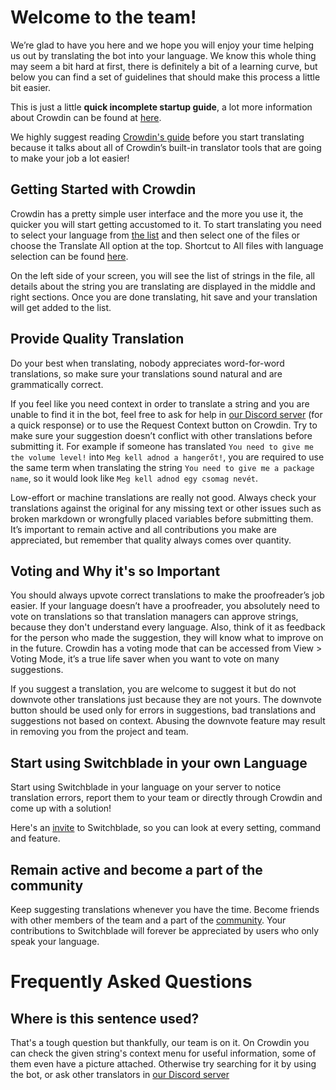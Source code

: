 # Welcome to the team!

We’re glad to have you here and we hope you will enjoy your time helping us out by translating the bot into your language. We know this whole thing may seem a bit hard at first, there is definitely a bit of a learning curve, but below you can find a set of guidelines that should make this process a little bit easier.

This is just a little **quick incomplete startup guide**, a lot more information about Crowdin can be found at [here](https://support.crowdin.com/crowdin-intro/).

We highly suggest reading [Crowdin's guide](https://support.crowdin.com/online-editor/) before you start translating because it talks about all of Crowdin’s built-in translator tools that are going to make your job a lot easier!

## Getting Started with Crowdin

Crowdin has a pretty simple user interface and the more you use it, the quicker you will start getting accustomed to it. To start translating you need to select your language from [the list](https://crowdin.com/project/switchblade) and then select one of the files or choose the Translate All option at the top. Shortcut to All files with language selection can be found [here](https://crowdin.com/translate/switchblade/all/en-).

On the left side of your screen, you will see the list of strings in the file, all details about the string you are translating are displayed in the middle and right sections. Once you are done translating, hit save and your translation will get added to the list.

## Provide Quality Translation

Do your best when translating, nobody appreciates word-for-word translations, so make sure your translations sound natural and are grammatically correct.

If you feel like you need context in order to translate a string and you are unable to find it in the bot, feel free to ask for help in [our Discord server](https://support.switchblade.xyz/) \(for a quick response\) or to use the Request Context button on Crowdin. Try to make sure your suggestion doesn’t conflict with other translations before submitting it. For example if someone has translated `You need to give me the volume level!` into `Meg kell adnod a hangerőt!`, you are required to use the same term when translating the string `You need to give me a package name`, so it would look like `Meg kell adnod egy csomag nevét`.

Low-effort or machine translations are really not good. Always check your translations against the original for any missing text or other issues such as broken markdown or wrongfully placed variables before submitting them. It’s important to remain active and all contributions you make are appreciated, but remember that quality always comes over quantity.

## Voting and Why it's so Important

You should always upvote correct translations to make the proofreader’s job easier. If your language doesn’t have a proofreader, you absolutely need to vote on translations so that translation managers can approve strings, because they don't understand every language. Also, think of it as feedback for the person who made the suggestion, they will know what to improve on in the future. Crowdin has a voting mode that can be accessed from View &gt; Voting Mode, it’s a true life saver when you want to vote on many suggestions.

If you suggest a translation, you are welcome to suggest it but do not downvote other translations just because they are not yours. The downvote button should be used only for errors in suggestions, bad translations and suggestions not based on context. Abusing the downvote feature may result in removing you from the project and team.

## Start using Switchblade in your own Language

Start using Switchblade in your language on your server to notice translation errors, report them to your team or directly through Crowdin and come up with a solution!

Here's an [invite](https://invite.switchblade.xyz/) to Switchblade, so you can look at every setting, command and feature.

## Remain active and become a part of the community

Keep suggesting translations whenever you have the time. Become friends with other members of the team and a part of the [community](http://switchblade.xyz/contributors). Your contributions to Switchblade will forever be appreciated by users who only speak your language.




# Frequently Asked Questions

## Where is this sentence used?

That's a tough question but thankfully, our team is on it. On Crowdin you can check the given string's context menu for useful information, some of them even have a picture attached. Otherwise try searching for it by using the bot, or ask other translators in [our Discord server](https://support.switchblade.xyz/)

